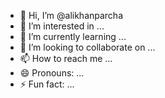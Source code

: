 - 👋 Hi, I’m @alikhanparcha
- 👀 I’m interested in ...
- 🌱 I’m currently learning ...
- 💞️ I’m looking to collaborate on ...
- 📫 How to reach me ...
- 😄 Pronouns: ...
- ⚡ Fun fact: ...

<!---
alikhanparcha/alikhanparcha is a ✨ special ✨ repository because its `README.md` (this file) appears on your GitHub profile.
You can click the Preview link to take a look at your changes.
--->
